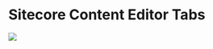 # Sitecore Content Editor Tabs

[<img src="https://img.shields.io/badge/on-Sitecore%20Marketplace-red.svg">](https://marketplace.sitecore.net/Modules/D/Datasources_Content_Editor_Tab.aspx?sc_lang=en)
